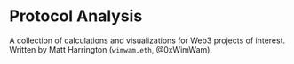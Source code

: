 # Protocol Analysis
A collection of calculations and visualizations for Web3 projects of interest. Written by Matt Harrington (`wimwam.eth`, @0xWimWam).
